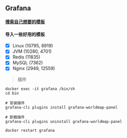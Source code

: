 ## Grafana

#### [搜索自己想要的模板](https://grafana.com/grafana/dashboards)

#### 导入一些好用的模板
- [x] Linux (10795, 8919)
- [x] JVM (10280, 4701)
- [x] Redis (11835)
- [x] MySQL (7362)
- [x] Nginx (2949, 12559)

> 插件
```shell
docker exec -it grafana /bin/sh
cd bin

# 安装插件
grafana-cli plugins install grafana-worldmap-panel

# 卸载插件
grafana-cli plugins uninstall grafana-worldmap-panel

docker restart grafana
```
